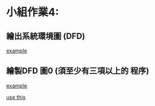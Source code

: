 # 小組作業4:

## 繪出系統環境圖 (DFD)
[example](https://lucid.app/lucidchart/8dedf4c3-5f60-4c8a-b19c-889225e00b1c/edit?shared=true&page=0_0#)

## 繪製DFD 圖0 (須至少有三項以上的 程序)
[example](https://lucid.app/lucidchart/894bf7f1-2374-4871-8ea4-2faefd8ee8a7/edit?shared=true&page=0_0#)




[use this](https://online.visual-paradigm.com/app/diagrams/#diagram:proj=0&type=DataFlowDiagram&width=11&height=8.5&unit=inch)
